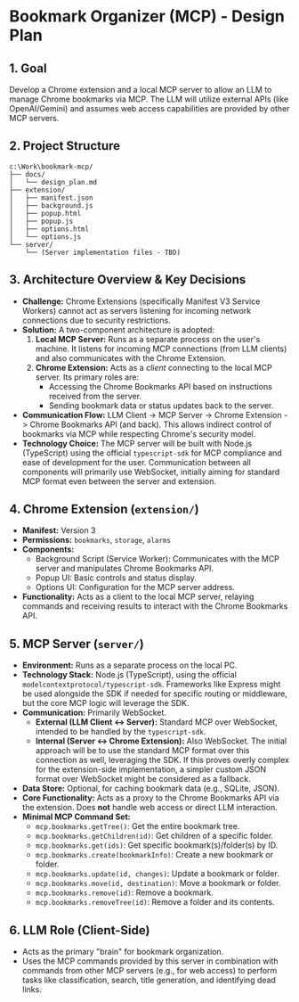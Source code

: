# Bookmark Organizer (MCP) - Design Plan

## 1. Goal

Develop a Chrome extension and a local MCP server to allow an LLM to manage Chrome bookmarks via MCP. The LLM will utilize external APIs (like OpenAI/Gemini) and assumes web access capabilities are provided by other MCP servers.

## 2. Project Structure

```
c:\Work\bookmark-mcp/
├── docs/
│   └── design_plan.md
├── extension/
│   ├── manifest.json
│   ├── background.js
│   ├── popup.html
│   ├── popup.js
│   ├── options.html
│   └── options.js
└── server/
    └── (Server implementation files - TBD)
```

## 3. Architecture Overview & Key Decisions

*   **Challenge:** Chrome Extensions (specifically Manifest V3 Service Workers) cannot act as servers listening for incoming network connections due to security restrictions.
*   **Solution:** A two-component architecture is adopted:
    1.  **Local MCP Server:** Runs as a separate process on the user's machine. It listens for incoming MCP connections (from LLM clients) and also communicates with the Chrome Extension.
    2.  **Chrome Extension:** Acts as a *client* connecting to the local MCP server. Its primary roles are:
        *   Accessing the Chrome Bookmarks API based on instructions received from the server.
        *   Sending bookmark data or status updates back to the server.
*   **Communication Flow:** LLM Client -> MCP Server -> Chrome Extension -> Chrome Bookmarks API (and back). This allows indirect control of bookmarks via MCP while respecting Chrome's security model.
*   **Technology Choice:** The MCP server will be built with Node.js (TypeScript) using the official `typescript-sdk` for MCP compliance and ease of development for the user. Communication between all components will primarily use WebSocket, initially aiming for standard MCP format even between the server and extension.


## 4. Chrome Extension (`extension/`)

*   **Manifest:** Version 3
*   **Permissions:** `bookmarks`, `storage`, `alarms`
*   **Components:**
    *   Background Script (Service Worker): Communicates with the MCP server and manipulates Chrome Bookmarks API.
    *   Popup UI: Basic controls and status display.
    *   Options UI: Configuration for the MCP server address.
*   **Functionality:** Acts as a client to the local MCP server, relaying commands and receiving results to interact with the Chrome Bookmarks API.

## 5. MCP Server (`server/`)

*   **Environment:** Runs as a separate process on the local PC.
*   **Technology Stack:** Node.js (TypeScript), using the official `modelcontextprotocol/typescript-sdk`. Frameworks like Express might be used alongside the SDK if needed for specific routing or middleware, but the core MCP logic will leverage the SDK.
*   **Communication:** Primarily WebSocket.
    *   **External (LLM Client <-> Server):** Standard MCP over WebSocket, intended to be handled by the `typescript-sdk`.
    *   **Internal (Server <-> Chrome Extension):** Also WebSocket. The initial approach will be to use the standard MCP format over this connection as well, leveraging the SDK. If this proves overly complex for the extension-side implementation, a simpler custom JSON format over WebSocket might be considered as a fallback.
*   **Data Store:** Optional, for caching bookmark data (e.g., SQLite, JSON).
*   **Core Functionality:** Acts as a proxy to the Chrome Bookmarks API via the extension. Does **not** handle web access or direct LLM interaction.
*   **Minimal MCP Command Set:**
    *   `mcp.bookmarks.getTree()`: Get the entire bookmark tree.
    *   `mcp.bookmarks.getChildren(id)`: Get children of a specific folder.
    *   `mcp.bookmarks.get(ids)`: Get specific bookmark(s)/folder(s) by ID.
    *   `mcp.bookmarks.create(bookmarkInfo)`: Create a new bookmark or folder.
    *   `mcp.bookmarks.update(id, changes)`: Update a bookmark or folder.
    *   `mcp.bookmarks.move(id, destination)`: Move a bookmark or folder.
    *   `mcp.bookmarks.remove(id)`: Remove a bookmark.
    *   `mcp.bookmarks.removeTree(id)`: Remove a folder and its contents.

## 6. LLM Role (Client-Side)

*   Acts as the primary "brain" for bookmark organization.
*   Uses the MCP commands provided by this server in combination with commands from other MCP servers (e.g., for web access) to perform tasks like classification, search, title generation, and identifying dead links.